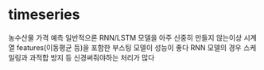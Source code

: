 # timeseries
농수산물 가격 예측
일반적으론 RNN/LSTM 모델을 아주 신중히 만들지 않는이상 시계열 features(이동평균 등)을 포함한 부스팅 모델이 성능이 좋다
RNN 모델의 경우 스케일링과 과적합 방지 등 신경써줘야하는 처리가 많다
